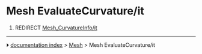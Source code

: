 # Mesh EvaluateCurvature/it
1.  REDIRECT [Mesh_CurvatureInfo/it](Mesh_CurvatureInfo/it.md)



---
⏵ [documentation index](../README.md) > [Mesh](Mesh_Workbench.md) > Mesh EvaluateCurvature/it
